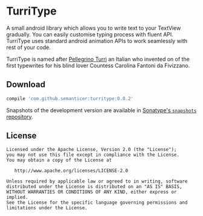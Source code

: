 TurriType
========

A small android library which allows you to write text to your TextView gradually. You can easily customise
typing process with fluent API. TurriType uses standard android animation APIs to work seamlessly with rest
of your code.

TurriType is named after [Pellegrino Turri][turri] an Italian who invented on of the first typewrites for his
blind lover Countess Carolina Fantoni da Fivizzano.


Download
--------

```groovy
compile 'com.github.semanticer:turritype:0.0.2'
```

Snapshots of the development version are available in [Sonatype's `snapshots` repository][snap].




License
-------
    Licensed under the Apache License, Version 2.0 (the "License");
    you may not use this file except in compliance with the License.
    You may obtain a copy of the License at

       http://www.apache.org/licenses/LICENSE-2.0

    Unless required by applicable law or agreed to in writing, software
    distributed under the License is distributed on an "AS IS" BASIS,
    WITHOUT WARRANTIES OR CONDITIONS OF ANY KIND, either express or implied.
    See the License for the specific language governing permissions and
    limitations under the License.


 [turri]: https://en.wikipedia.org/wiki/Pellegrino_Turri
 [snap]: https://oss.sonatype.org/content/repositories/snapshots/